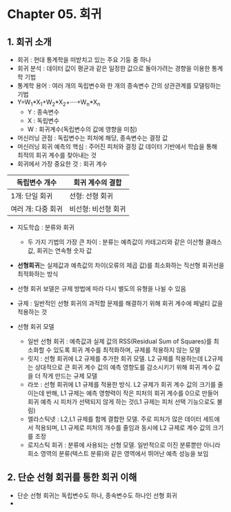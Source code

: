 # Chapter 05. 회귀
## 1. 회귀 소개
 - 회귀 : 현대 통계학을 떠받치고 있는 주요 기둥 중 하나
 - 회귀 분석 : 데이터 값이 평균과 같은 일정한 값으로 돌아가려는 경향을 이용한 통계학 기법
 - 통계학 용어 : 여러 개의 독립변수와 한 개의 종속변수 간의 상관관계를 모델링하는 기법
 - Y=W<sub>1</sub>*X<sub>1</sub>+W<sub>2</sub>*X<sub>2</sub>+····+W<sub>n</sub>*X<sub>n</sub>
   - Y : 종속변수
   - X : 독립변수
   - W : 회귀계수(독립변수의 값에 영향을 미침)
 - 머신러닝 관점 : 독립변수는 피처에 해당, 종속변수는 결정 값
 - 머신러닝 회귀 예측의 핵심 : 주어진 피처와 결정 값 데이터 기반에서 학습을 통해 최적의 회귀 계수를 찾아내는 것
 - 회귀에서 가장 중요한 것 : 회귀 계수
 
 |독립변수 개수|회귀 계수의 결합|
 |------------|---------------|
 |1개: 단일 회귀|선형: 선형 회귀|
 |여러 개: 다중 회귀|비선형: 비선형 회귀|
 
 - 지도학습 : 분류와 회귀
   - 두 가지 기법의 가장 큰 차이 : 분류는 예측값이 카테고리와 같은 이산형 클래스 값, 회귀는 연속형 숫자 값
   
 - **선형회귀**는 실제값과 예측값의 차이(오류의 제곱 값)를 최소화하는 직선형 회귀선을 최적화하는 방식
 - 선형 회귀 보델은 규제 방법에 따라 다시 별도의 유형을 나뉠 수 있음
 - 규제 : 일반적인 선형 회귀의 과적합 문제를 해결하기 위해 회귀 계수에 페널티 값을 적용하는 것
 - 선형 회귀 모델
   - 일반 선형 회귀 : 예측값과 실제 값의 RSS(Residual Sum of Squares)를 최소화할 수 있도록 회귀 계수를 최적화하며, 규제를 적용하지 않는 모델
   - 릿지 : 선형 회귀에 L2 규제를 추가한 회귀 모델. L2 규제를 적용하는데 L2규제는 상대적으로 큰 회귀 계수 값의 예측 영향도를 감소시키기 위해
            회귀 계수 값을 더 작게 만드는 규제 모델
   - 라쏘 : 선형 회귀에 L1 규제를 적용한 방식. L2 규제가 회귀 계수 값의 크기를 줄이는데 반해, L1 규제는 예측 영향력이 작은 피처의 회귀 계수를
            0으로 만들어 회귀 예측 시 피처가 선택되지 않게 하는 것(L1 규제는 피처 선택 기능으로도 불림)
   - 엘라스틱넷 : L2,L1 규제를 함께 결합한 모델. 주로 피처가 많은 데이터 세트에서 적용되며, L1 규제로 피처의 개수를 줄임과 동시에 L2 규제로
                 계수 값의 크기를 조정
   - 로지스틱 회귀 : 분류에 사용되는 선형 모델. 일반적으로 이진 분류뿐만 아니라 희소 영역의 분류(텍스트 분류)와 같은 영역에서 뛰어난 예측 성능을 보임
   
## 2. 단순 선형 회귀를 통한 회귀 이해
 - 단순 선형 회귀는 독립변수도 하나, 종속변수도 하나인 선형 회귀
 - 
